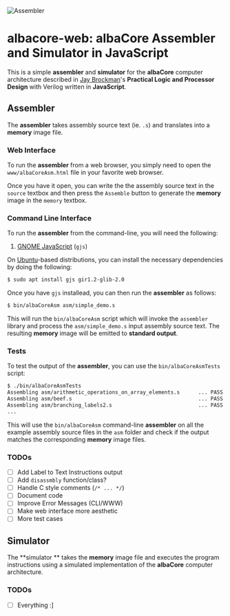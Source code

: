 ![Assembler](https://github.com/pbui/albacore-web/actions/workflows/assembler.yaml/badge.svg)

# albacore-web: albaCore Assembler and Simulator in JavaScript

This is a simple **assembler** and **simulator** for the **albaCore** computer
architecture described in [Jay Brockman]'s **Practical Logic and Processor Design**
with Verilog written in **JavaScript**.

## Assembler

The **assembler** takes assembly source text (ie. `.s`) and translates into a
**memory** image file.

### Web Interface

To run the **assembler** from a web browser, you simply need to open the
`www/albaCoreAsm.html` file in your favorite web browser.

Once you have it open, you can write the the assembly source text in the
`source` textbox and then press the `Assemble` button to generate the
**memory** image in the `memory` textbox.

### Command Line Interface

To run the **assembler** from the command-line, you will need the following:

1. [GNOME JavaScript](https://gjs.guide/) (`gjs`)

On [Ubuntu]-based distributions, you can install the necessary dependencies by
doing the following:

```bash
$ sudo apt install gjs gir1.2-glib-2.0
```
    
Once you have `gjs` installead, you can then run the **assembler** as follows:

```bash
$ bin/albaCoreAsm asm/simple_demo.s
```
    
This will run the `bin/albaCoreAsm` script which will invoke the `assembler`
library and process the `asm/simple_demo.s` input assembly source text.  The
resulting **memory** image will be emitted to **standard output**.

### Tests

To test the output of the **assembler**, you can use the `bin/albaCoreAsmTests`
script:

```bash
$ ./bin/albaCoreAsmTests
Assembling asm/arithmetic_operations_on_array_elements.s      ... PASS
Assembling asm/beef.s                                         ... PASS
Assembling asm/branching_labels2.s                            ... PASS
...
```

This will use the `bin/albaCoreAsm` command-line **assembler** on all the
example assembly source files in the `asm` folder and check if the output
matches the corresponding **memory** image files.

### TODOs

- [ ] Add Label to Text Instructions output
- [ ] Add `disassmbly` function/class?
- [ ] Handle C style comments (`/* ... */`)
- [ ] Document code
- [ ] Improve Error Messages (CLI/WWW)
- [ ] Make web interface more aesthetic
- [ ] More test cases

## Simulator

The **simulator ** takes the **memory** image file and executes the program
instructions using a simulated implementation of the **albaCore** computer
architecture.

### TODOs

- [ ] Everything :]

[Jay Brockman]: https://sites.google.com/a/nd.edu/jay-brockman/home
[Ubuntu]:       https://ubuntu.com
